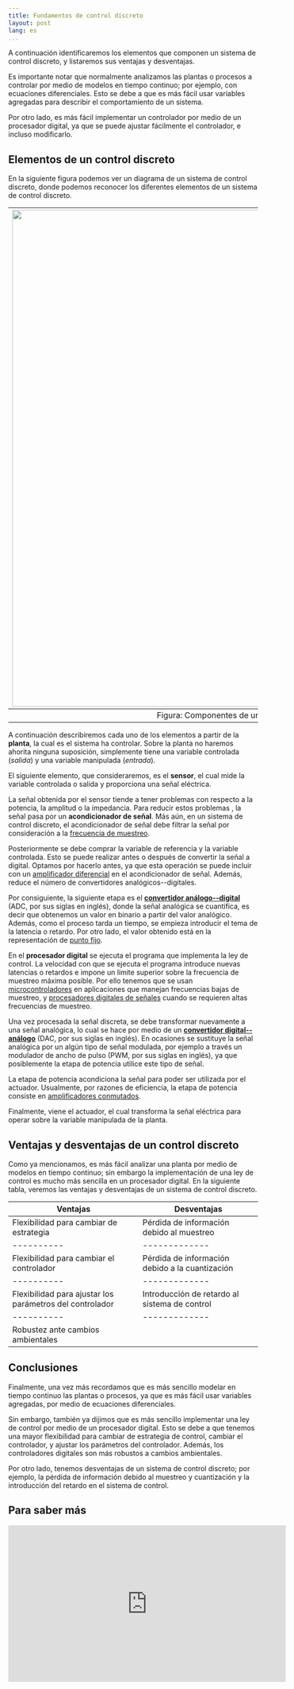 ```yaml
---
title: Fundamentos de control discreto
layout: post
lang: es
...
```


A continuación identificaremos los elementos que componen un sistema de control
discreto, y listaremos sus ventajas y desventajas.

Es importante notar que normalmente analizamos las plantas o procesos a
controlar por medio de modelos en tiempo continuo; por ejemplo, con ecuaciones
diferenciales. Esto se debe a que es más fácil usar variables agregadas para
describir el comportamiento de un sistema.

Por otro lado, es más fácil implementar un controlador por medio de un
procesador digital, ya que se puede ajustar fácilmente el
controlador, e incluso modificarlo.

## Elementos de un control discreto

En la siguiente figura podemos ver un diagrama de un sistema de control
discreto, donde podemos reconocer los diferentes elementos de un sistema de
control discreto.

| <img src="/assets/images/sistema-control-discreto-1.svg" width="1000"> |
|:----:|
| Figura: Componentes de un sistema de control discreto |

A continuación describiremos cada uno de los elementos a partir de la **planta**,
la cual es el sistema ha controlar. Sobre la planta no haremos ahorita ninguna
suposición, simplemente tiene una variable controlada (*salida*) y una variable
manipulada (*entrada*).

El siguiente elemento, que consideraremos, es el **sensor**, el cual mide la
variable controlada o salida y proporciona una señal eléctrica. 

La señal obtenida por el sensor tiende a tener problemas con respecto a la
potencia, la amplitud o la impedancia. Para reducir estos problemas , la señal
pasa por un **acondicionador de señal**. Más aún, en un sistema de control
discreto, el acondicionador de señal debe filtrar la señal por consideración a la
[frecuencia de muestreo](https://es.wikipedia.org/wiki/Frecuencia_de_muestreo).

Posteriormente se debe comprar la variable de referencia y la variable
controlada. Esto se puede realizar antes o después de convertir la señal a
digital. Optamos por hacerlo antes, ya que esta operación se puede incluir con
un [amplificador
diferencial](https://hetpro-store.com/TUTORIALES/amplificador-diferencial/) en
el acondicionador de señal. Además, reduce el número de convertidores
analógicos--digitales.

Por consiguiente, la siguiente etapa es el [**convertidor
análogo--digital**](https://es.wikipedia.org/wiki/Conversor_de_se%C3%B1al_anal%C3%B3gica_a_digital)
(ADC, por sus siglas en inglés), donde la señal analógica se cuantifica, es
decir que obtenemos un valor en binario a partir del valor analógico. Además,
como el proceso tarda un tiempo, se empieza introducir el tema de la latencia o
retardo. Por otro lado, el valor obtenido está en la representación de [punto
fijo](https://es.wikipedia.org/wiki/Coma_fija).

En el **procesador digital** se ejecuta el programa que implementa la ley de
control. La velocidad con que se ejecuta el programa introduce nuevas latencias
o retardos e impone un límite superior sobre la frecuencia de muestreo máxima
posible. Por ello tenemos que se usan
[microcontroladores](https://es.wikipedia.org/wiki/Microcontrolador) en
aplicaciones que manejan frecuencias bajas de muestreo, y [procesadores
digitales de
señales](https://es.wikipedia.org/wiki/Procesador_de_se%C3%B1ales_digitales)
cuando se requieren altas frecuencias de muestreo.

Una vez procesada la señal discreta, se debe transformar nuevamente a una señal
analógica, lo cual se hace por medio de un [**convertidor
digital--análogo**](https://es.wikipedia.org/wiki/Conversor_de_se%C3%B1al_digital_a_anal%C3%B3gica)
(DAC, por sus siglas en inglés). En ocasiones se sustituye la señal analógica
por un algún tipo de señal modulada, por ejemplo a través un modulador de ancho
de pulso (PWM, por sus siglas en inglés), ya que posiblemente la etapa de
potencia utilice este tipo de señal.

La etapa de potencia acondiciona la señal para poder ser utilizada por el
actuador. Usualmente, por razones de eficiencia, la etapa de potencia consiste
en [amplificadores
conmutados](https://es.wikipedia.org/wiki/Amplificador_Clase_D).

Finalmente, viene el actuador, el cual transforma la señal eléctrica para operar
sobre la variable manipulada de la planta.

## Ventajas y desventajas de un control discreto

Como ya mencionamos, es más fácil analizar una planta por medio de modelos en
tiempo continuo; sin embargo la implementación de una ley de control es mucho
más sencilla en un procesador digital. En la siguiente tabla, veremos las ventajas
y desventajas de un sistema de control discreto.

| Ventajas | Desventajas |
|----------|-------------|
| Flexibilidad para cambiar de estrategia | Pérdida de información debido al muestreo |
|----------|-------------|
| Flexibilidad para cambiar el controlador | Pérdida de información debido a la cuantización |
|----------|-------------|
| Flexibilidad para ajustar los parámetros del controlador | Introducción de retardo al sistema de control | 
|----------|-------------|
| Robustez ante cambios ambientales | |

## Conclusiones

Finalmente, una vez más recordamos que es más sencillo modelar en tiempo
continuo las plantas o procesos, ya que es más fácil usar variables agregadas,
por medio de ecuaciones diferenciales.

Sin embargo, también ya dijimos que es más sencillo implementar una ley de
control por medio de un procesador digital. Esto se debe a que tenemos una mayor
flexibilidad para cambiar de estrategia de control, cambiar el controlador, y
ajustar los parámetros del controlador. Además, los controladores digitales son
más robustos a cambios ambientales.

Por otro lado, tenemos desventajas de un sistema de control discreto; por
ejemplo, la pérdida de información debido al muestreo y cuantización y la
introducción del retardo en el sistema de control.

## Para saber más

<iframe width="560" height="315" src="https://www.youtube.com/embed/14cMhrp5wlk" frameborder="0" allow="accelerometer; autoplay; clipboard-write; encrypted-media; gyroscope; picture-in-picture" allowfullscreen></iframe>